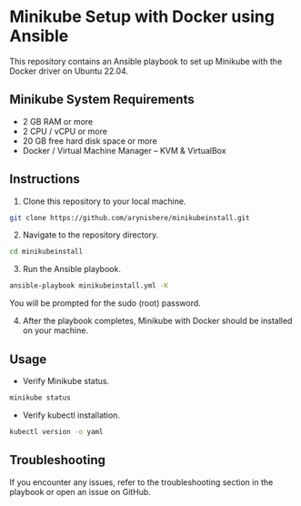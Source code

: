 

# Minikube Setup with Docker using Ansible

This repository contains an Ansible playbook to set up Minikube with the Docker driver on Ubuntu 22.04.

## Minikube System Requirements
- 2 GB RAM or more
- 2 CPU / vCPU or more
- 20 GB free hard disk space or more
- Docker / Virtual Machine Manager – KVM & VirtualBox

## Instructions

1. Clone this repository to your local machine.

```bash
git clone https://github.com/arynishere/minikubeinstall.git
```

2. Navigate to the repository directory.

```bash
cd minikubeinstall
```

3. Run the Ansible playbook.

```bash
ansible-playbook minikubeinstall.yml -K
```

You will be prompted for the sudo (root) password.

4. After the playbook completes, Minikube with Docker should be installed on your machine.

## Usage



- Verify Minikube status.

```bash
minikube status
```

- Verify kubectl installation.

```bash
kubectl version -o yaml
```

## Troubleshooting

If you encounter any issues, refer to the troubleshooting section in the playbook or open an issue on GitHub.

